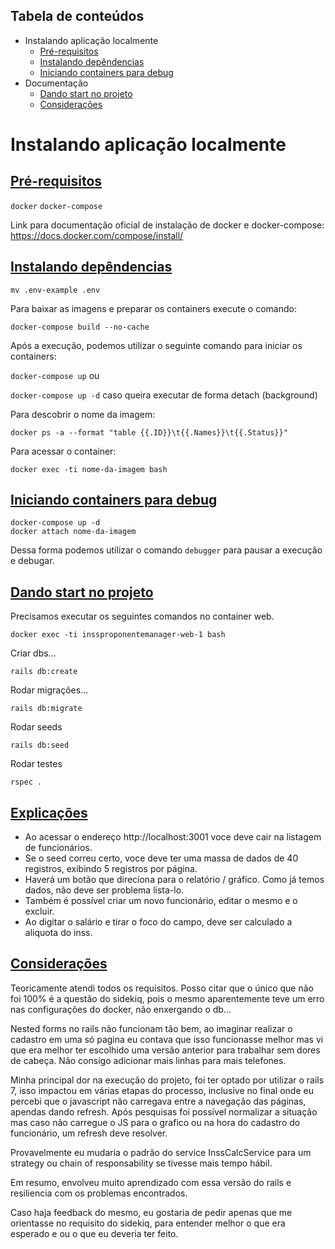 Tabela de conteúdos
-----------
<!--ts-->
* Instalando aplicação localmente
    * [Pré-requisitos](#prerequisites)
    * [Instalando depêndencias](#install)
    * [Iniciando containers para debug](#debug)
* Documentação
    * [Dando start no projeto](#start)
    * [Considerações](#consideracoes)
<!--te-->
# Instalando aplicação localmente

<a href="prerequisites">Pré-requisitos</a>
-----------
`docker`
`docker-compose`

Link para documentação oficial de instalação de docker e docker-compose:
https://docs.docker.com/compose/install/


<a href="install">Instalando depêndencias</a>
-----------

`mv .env-example .env`

Para baixar as imagens e preparar os containers execute o comando:

`docker-compose build --no-cache`

Após a execução, podemos utilizar o seguinte comando para iniciar os containers:

`docker-compose up` ou

`docker-compose up -d` caso queira executar de forma detach (background)

Para descobrir o nome da imagem:

`docker ps -a --format "table {{.ID}}\t{{.Names}}\t{{.Status}}"`

Para acessar o container:

`docker exec -ti nome-da-imagem bash`

<a href="debug">Iniciando containers para debug</a>
-----------

    docker-compose up -d
    docker attach nome-da-imagem

Dessa forma podemos utilizar o comando `debugger` para pausar a execução e debugar.

<a href="start">Dando start no projeto</a>
-----------

Precisamos executar os seguintes comandos no container web. 

`docker exec -ti inssproponentemanager-web-1 bash`

Criar dbs... 

`rails db:create`

Rodar migrações...

`rails db:migrate`

Rodar seeds

`rails db:seed`

Rodar testes

`rspec .`

<a href="consideracoes">Explicações</a>
-----------

* Ao acessar o endereço http://localhost:3001 voce deve cair na listagem de funcionários.
* Se o seed correu certo, voce deve ter uma massa de dados de 40 registros, exibindo 5 registros por página. 
* Haverá um botão que direciona para o relatório / gráfico. Como já temos dados, não deve ser problema lista-lo. 
* Também é possível criar um novo funcionário, editar o mesmo e o excluir. 
* Ao digitar o salário e tirar o foco do campo, deve ser calculado a aliquota do inss.

<a href="consideracoes">Considerações</a>
-----------

Teoricamente atendi todos os requisitos. Posso citar que o único que não foi 100% é a questão do sidekiq, pois o mesmo aparentemente teve um erro nas configurações do docker,
não enxergando o db... 

Nested forms no rails não funcionam tão bem, ao imaginar realizar o cadastro em uma só pagina eu contava que isso funcionasse melhor mas vi que era melhor ter escolhido uma versão anterior para trabalhar sem dores de cabeça. Não consigo adicionar mais linhas para mais telefones.

Minha principal dor na execução do projeto, foi ter optado por utilizar o rails 7, isso impactou em várias etapas do processo, inclusive no final onde eu percebi que o javascript não carregava entre a navegação das páginas, apendas dando refresh. Após pesquisas foi possível normalizar a situação mas caso não carregue o JS para o grafico ou na hora do cadastro do funcionário, um refresh deve resolver. 

Provavelmente eu mudaria o padrão do service InssCalcService para um strategy ou chain of responsability se tivesse mais tempo hábil. 

Em resumo, envolveu muito aprendizado com essa versão do rails e resiliencia com os problemas encontrados. 

Caso haja feedback do mesmo, eu gostaria de pedir apenas que me orientasse no requisito do sidekiq, para entender melhor o que era esperado e ou o que eu deveria ter feito.
